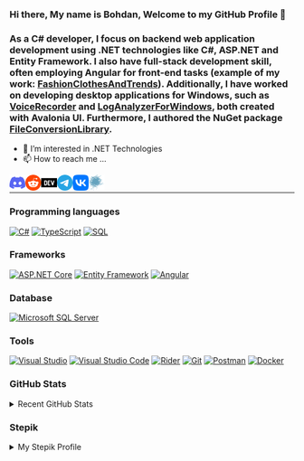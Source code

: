 ### Hi there, My name is Bohdan, Welcome to my GitHub Profile 👋

### As a C# developer, I focus on backend web application development using .NET technologies like C#, ASP.NET and Entity Framework. I also have full-stack development skill, often employing Angular for front-end tasks (example of my work: [FashionClothesAndTrends](https://github.com/TheMysteriousStranger90/FashionClothesAndTrends)). Additionally, I have worked on developing desktop applications for Windows, such as [VoiceRecorder](https://sourceforge.net/projects/voice-recorder-stranger90/) and [LogAnalyzerForWindows](https://sourceforge.net/projects/loganalyzerforwindows/), both created with Avalonia UI. Furthermore, I authored the NuGet package [FileConversionLibrary](https://www.nuget.org/packages/FileConversionLibrary).
- 👀 I’m interested in .NET Technologies
- 📫 How to reach me ...

[<img align="left" alt="Discord" width="28px" src="icons/discord-color.svg" />][discord]
[<img align="left" alt="Reddit" width="28px" src="icons/reddit-color.svg" />][reddit]
[<img align="left" alt="Dev.to" width="28px" src="icons/devdotto.svg" />][dev.to]
[<img align="left" alt="Telegram" width="28px" src="icons/telegram-color.svg" />][telegram]
[<img align="left" alt="Vk" width="28px" src="icons/vk-color.svg" />][vk]
[<img align="left" alt="Habr" width="28px" src="icons/habr-color.svg" />][habr]

<br />

---

### Programming languages

<p>
    <a href="#"><img alt="C#" src="https://custom-icon-badges.demolab.com/badge/C%23-%23239120.svg?logo=cshrp&logoColor=white"></a>
    <a href="#"><img alt="TypeScript" src="https://img.shields.io/badge/TypeScript-007ACC.svg?style=flat&logo=typescript&logoColor=white"></a>
    <a href="#"><img alt="SQL" src="https://img.shields.io/badge/-SQL-003060?style=flat&logoColor=white"></a>
</p>

### Frameworks

<p>
    <a href="#"><img alt="ASP.NET Core" src="https://img.shields.io/badge/ASP.NET%20Core-5C2D91?style=flat&logo=.net&logoColor=white"></a>
    <a href="#"><img alt="Entity Framework" src="https://img.shields.io/badge/-Entity%20Framework-6e2091?style=flat&logoColor=white"></a>
    <a href="#"><img alt="Angular" src="https://img.shields.io/badge/-Angular-DD0031?style=flat&logo=angular&logoColor=white"></a>
</p>

### Database

<p>
    <a href="#"><img alt="Microsoft SQL Server" src="https://img.shields.io/badge/-Microsoft%20SQL%20Server-CC2927?style=flat&logo=Microsoft%20SQL%20Server&logoColor=white"></a>
</p>

### Tools

<p>
    <a href="#" target="_blank"><img alt="Visual Studio" src="https://custom-icon-badges.demolab.com/badge/Visual%20Studio-5C2D91.svg?&logo=visual-studio&logoColor=white"/></a>
    <a href="#"><img alt="Visual Studio Code" src="https://custom-icon-badges.demolab.com/badge/Visual%20Studio%20Code-0078d7.svg?logo=vsc&logoColor=white"></a>
    <a href="#"><img alt="Rider" src="https://img.shields.io/badge/Rider-000?logo=rider&logoColor=fff)"></a>
    <a href="#"><img alt="Git" src="https://img.shields.io/badge/Git-F05033.svg?style=flat&logo=git&logoColor=white"></a>
    <a href="#"><img alt="Postman" src="https://img.shields.io/badge/Postman-FF6C37?style=flat&logo=postman&logoColor=white"></a>
    <a href="#"><img alt="Docker" src="https://img.shields.io/badge/-Docker-2496ED?style=flat&logo=Docker&logoColor=white"></a>
</p>

### GitHub Stats

<details>
 <summary> Recent GitHub Stats</summary>
<a href="https://github.com/TheMysteriousStranger90">
  <img height="180em" src="https://github-readme-stats.vercel.app/api?username=TheMysteriousStranger90&show_icons=true&theme=dark&count_private=true" alt="TheMysteriousStranger90 GitHub Stats" />
  <img height="180em" src="https://github-readme-stats.vercel.app/api/top-langs/?username=TheMysteriousStranger90&theme=dark&layout=compact" 
    alt="TheMysteriousStranger90 GitHub Top Languages" />
</a>
</details>

### Stepik

<details>
 <summary> My Stepik Profile</summary>
<p>
    <a href="https://stepik.org/users/208458794"><img alt="Stepik" height="180em" src="icons/stepik_logo.png"></a>
</p>
</details>



<!---
TheMysteriousStranger90/TheMysteriousStranger90 is a ✨ special ✨ repository because its `README.md` (this file) appears on your GitHub profile.
You can click the Preview link to take a look at your changes.
--->
[discord]: https://discordapp.com/users/634427154477744129

[reddit]: https://www.reddit.com/user/The_Myst__Stranger90

[dev.to]: https://dev.to/themysteriousstranger90

[telegram]: https://t.me/TheMysteriousStranger90

[vk]: https://vk.com/bohdan.harabadzhyu

[habr]: https://habr.com/ru/users/TheMysteriousStranger90

[stepik]: https://stepik.org/users/208458794
